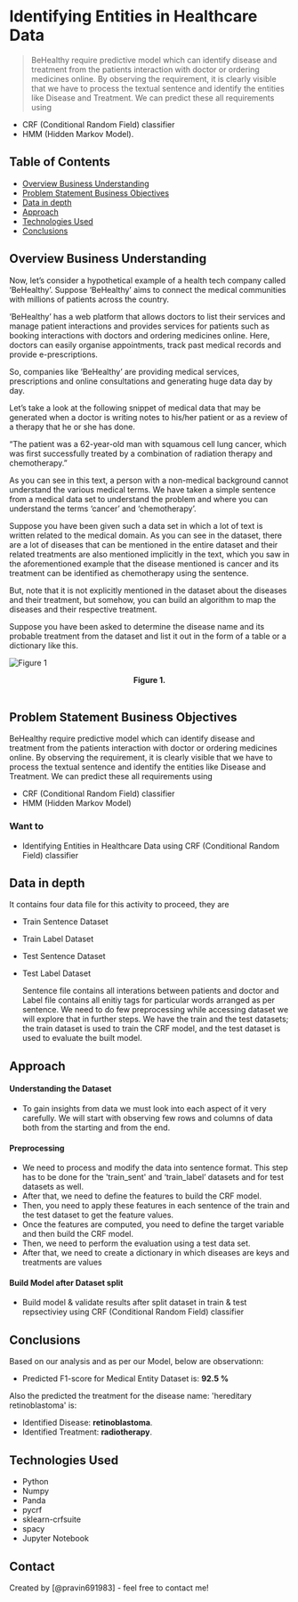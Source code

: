 # Identifying Entities in Healthcare Data

> BeHealthy require predictive model which can identify disease and treatment from the patients interaction with doctor or ordering medicines online.
> By observing the requirement, it is clearly visible that we have to process the textual sentence and identify the entities like Disease and Treatment. We can predict these all requirements using

- CRF (Conditional Random Field) classifier
- HMM (Hidden Markov Model).

## Table of Contents

- [Overview Business Understanding](#overview-business-understanding)
- [Problem Statement Business Objectives](#problem-statement-business-objectives)
- [Data in depth](#data-in-depth)
- [Approach](#approach)
- [Technologies Used](#technologies-used)
- [Conclusions](#conclusions)

<!-- You can include any other section that is pertinent to your problem -->

## Overview Business Understanding

Now, let’s consider a hypothetical example of a health tech company called ‘BeHealthy’. Suppose ‘BeHealthy’ aims to connect the medical communities with millions of patients across the country.

‘BeHealthy’ has a web platform that allows doctors to list their services and manage patient interactions and provides services for patients such as booking interactions with doctors and ordering medicines online. Here, doctors can easily organise appointments, track past medical records and provide e-prescriptions.

So, companies like ‘BeHealthy’ are providing medical services, prescriptions and online consultations and generating huge data day by day.

Let’s take a look at the following snippet of medical data that may be generated when a doctor is writing notes to his/her patient or as a review of a therapy that he or she has done.

“The patient was a 62-year-old man with squamous cell lung cancer, which was first successfully treated by a combination of radiation therapy and chemotherapy.”

As you can see in this text, a person with a non-medical background cannot understand the various medical terms. We have taken a simple sentence from a medical data set to understand the problem and where you can understand the terms ‘cancer’ and ‘chemotherapy’.

Suppose you have been given such a data set in which a lot of text is written related to the medical domain. As you can see in the dataset, there are a lot of diseases that can be mentioned in the entire dataset and their related treatments are also mentioned implicitly in the text, which you saw in the aforementioned example that the disease mentioned is cancer and its treatment can be identified as chemotherapy using the sentence.

But, note that it is not explicitly mentioned in the dataset about the diseases and their treatment, but somehow, you can build an algorithm to map the diseases and their respective treatment.

Suppose you have been asked to determine the disease name and its probable treatment from the dataset and list it out in the form of a table or a dictionary like this.

<p>
<img src ="https://images.upgrad.com/0891d77b-b9ca-4e9d-8934-d9a9b078a51c-syntactic%20sol%20pic1.png" alt='Figure 1'>
<center> <b>Figure 1.</b> </center> 
 </br>  
</p>

## Problem Statement Business Objectives

BeHealthy require predictive model which can identify disease and treatment from the patients interaction with doctor or ordering medicines online.
By observing the requirement, it is clearly visible that we have to process the textual sentence and identify the entities like Disease and Treatment. We can predict these all requirements using

- CRF (Conditional Random Field) classifier
- HMM (Hidden Markov Model)

### Want to

- Identifying Entities in Healthcare Data using CRF (Conditional Random Field) classifier

## Data in depth

It contains four data file for this activity to proceed, they are

- Train Sentence Dataset
- Train Label Dataset
- Test Sentence Dataset
- Test Label Dataset

  Sentence file contains all interations between patients and doctor and Label file contains all enitiy tags for particular words arranged as per sentence. We need to do few preprocessing while accessing dataset we will explore that in further steps.
  We have the train and the test datasets; the train dataset is used to train the CRF model, and the test dataset is used to evaluate the built model.

## Approach

#### Understanding the Dataset

- To gain insights from data we must look into each aspect of it very carefully. We will start with observing few rows and columns of data both from the starting and from the end.

#### Preprocessing

- We need to process and modify the data into sentence format. This step has to be done for the 'train_sent' and ‘train_label’ datasets and for test datasets as well.
- After that, we need to define the features to build the CRF model.
- Then, you need to apply these features in each sentence of the train and the test dataset to get the feature values.
- Once the features are computed, you need to define the target variable and then build the CRF model.
- Then, we need to perform the evaluation using a test data set.
- After that, we need to create a dictionary in which diseases are keys and treatments are values

#### Build Model after Dataset split

- Build model & validate results after split dataset in train & test repsectiviey using CRF (Conditional Random Field) classifier

<!-- You don't have to answer all the questions - just the ones relevant to your project. -->

## Conclusions

Based on our analysis and as per our Model, below are observationn:

- Predicted F1-score for Medical Entity Dataset is: **92.5 %**

Also the predicted the treatment for the disease name: 'hereditary retinoblastoma' is:

- Identified Disease: **retinoblastoma**.
- Identified Treatment: **radiotherapy**.

<!-- You don't have to answer all the questions - just the ones relevant to your project. -->

## Technologies Used

- Python
- Numpy
- Panda
- pycrf
- sklearn-crfsuite
- spacy
- Jupyter Notebook

<!-- As the libraries versions keep on changing, it is recommended to mention the version of library used in this project -->

## Contact

Created by [@pravin691983] - feel free to contact me!

<!-- Optional -->
<!-- ## License -->
<!-- This project is open source and available under the [... License](). -->

<!-- You don't have to include all sections - just the one's relevant to your project -->
